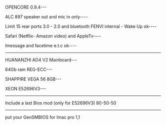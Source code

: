 OPENCORE 0.9.4---

ALC 897 speaker out and mic in only----

Limit 15 rear ports 3.0 - 2.0 and bluetooth FENVI internal - Wake Up ok----

Safari (Netflix- Amazon video) and AppleTv----

Imessage and facetime e.t.c ok----

------------------------------------------

HUANANZHI AD4 V2 Mainboard---

64Gb ram REG-ECC---

SHAPPIRE VEGA 56 8GB---

XEON E52696V3---

------------------------------------------
Include a last Bios mod (only for E52696V3) 80-50-50

------------------------------------------
put your GenSMBIOS for Imac pro 1,1
